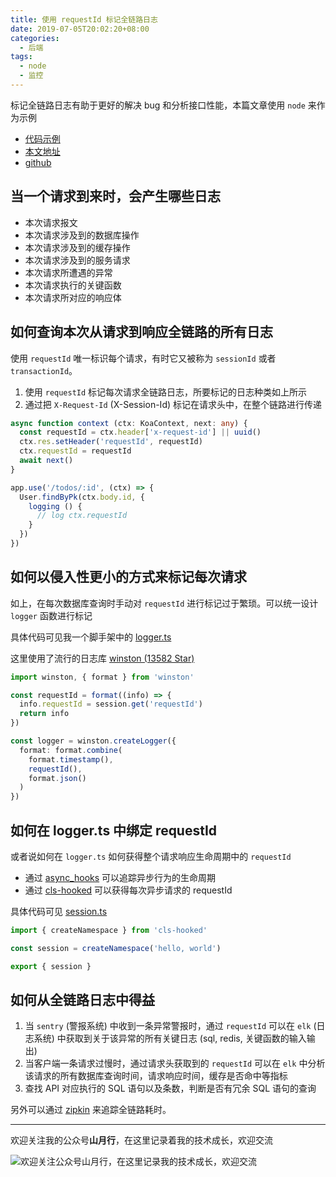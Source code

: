 ```yaml
---
title: 使用 requestId 标记全链路日志
date: 2019-07-05T20:02:20+08:00
categories:
  - 后端
tags:
  - node
  - 监控
---
```


标记全链路日志有助于更好的解决 bug 和分析接口性能，本篇文章使用 `node` 来作为示例

<!--more-->

+ [代码示例](https://github.com/shfshanyue/apollo-server-starter/blob/master/lib/logger.ts)
+ [本文地址](https://shanyue.tech/post/requestid-and-tracing/)
+ [github](https://github.com/shfshanyue/blog)

## 当一个请求到来时，会产生哪些日志

+ 本次请求报文
+ 本次请求涉及到的数据库操作
+ 本次请求涉及到的缓存操作
+ 本次请求涉及到的服务请求
+ 本次请求所遭遇的异常
+ 本次请求执行的关键函数
+ 本次请求所对应的响应体

## 如何查询本次从请求到响应全链路的所有日志

使用 `requestId` 唯一标识每个请求，有时它又被称为 `sessionId` 或者 `transactionId`。

1. 使用 `requestId` 标记每次请求全链路日志，所要标记的日志种类如上所示
1. 通过把 `X-Request-Id` (X-Session-Id) 标记在请求头中，在整个链路进行传递

```typescript
async function context (ctx: KoaContext, next: any) {
  const requestId = ctx.header['x-request-id'] || uuid()
  ctx.res.setHeader('requestId', requestId)
  ctx.requestId = requestId
  await next()
}

app.use('/todos/:id', (ctx) => {
  User.findByPk(ctx.body.id, {
    logging () {
      // log ctx.requestId
    }
  })
})
```

## 如何以侵入性更小的方式来标记每次请求

如上，在每次数据库查询时手动对 `requestId` 进行标记过于繁琐。可以统一设计 `logger` 函数进行标记

具体代码可见我一个脚手架中的 [logger.ts](https://github.com/shfshanyue/apollo-server-starter/blob/master/lib/logger.ts)

这里使用了流行的日志库 [winston (13582 Star)](https://github.com/winstonjs/winston)

```typescript
import winston, { format } from 'winston'

const requestId = format((info) => {
  info.requestId = session.get('requestId')
  return info
})

const logger = winston.createLogger({
  format: format.combine(
    format.timestamp(),
    requestId(),
    format.json()
  )
})
```

## 如何在 logger.ts 中绑定 requestId

或者说如何在 `logger.ts` 如何获得整个请求响应生命周期中的 `requestId`

+ 通过 [async_hooks](https://github.com/nodejs/node/blob/master/doc/api/async_hooks.md) 可以追踪异步行为的生命周期
+ 通过 [cls-hooked](https://github.com/Jeff-Lewis/cls-hooked) 可以获得每次异步请求的 requestId

具体代码可见 [session.ts](https://github.com/shfshanyue/apollo-server-starter/blob/master/lib/session.ts)

```javascript
import { createNamespace } from 'cls-hooked'

const session = createNamespace('hello, world')

export { session }
```

## 如何从全链路日志中得益

1. 当 `sentry` (警报系统) 中收到一条异常警报时，通过 `requestId` 可以在 `elk` (日志系统) 中获取到关于该异常的所有关键日志 (sql, redis, 关键函数的输入输出)
1. 当客户端一条请求过慢时，通过请求头获取到的 `requestId` 可以在 `elk` 中分析该请求的所有数据库查询时间，请求响应时间，缓存是否命中等指标
1. 查找 API 对应执行的 SQL 语句以及条数，判断是否有冗余 SQL 语句的查询

另外可以通过 [zipkin](https://zipkin.io/) 来追踪全链路耗时。

<hr/>

欢迎关注我的公众号**山月行**，在这里记录着我的技术成长，欢迎交流

![欢迎关注公众号山月行，在这里记录我的技术成长，欢迎交流](https://shanyue.tech/qrcode.jpg)
